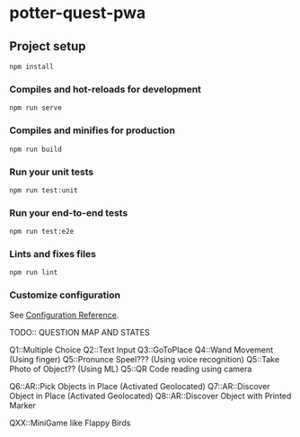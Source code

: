 # potter-quest-pwa

## Project setup
```
npm install
```

### Compiles and hot-reloads for development
```
npm run serve
```

### Compiles and minifies for production
```
npm run build
```

### Run your unit tests
```
npm run test:unit
```

### Run your end-to-end tests
```
npm run test:e2e
```

### Lints and fixes files
```
npm run lint
```

### Customize configuration
See [Configuration Reference](https://cli.vuejs.org/config/).


TODO::
    QUESTION MAP AND STATES

Q1::Multiple Choice
Q2::Text Input
Q3::GoToPlace
Q4::Wand Movement (Using finger)
Q5::Pronunce Speel??? (Using voice recognition)
Q5::Take Photo of Object??  (Using ML)
Q5::QR Code reading using camera

Q6::AR::Pick Objects in Place (Activated Geolocated)
Q7::AR::Discover Object in Place (Activated Geolocated)
Q8::AR::Discover Object with Printed Marker

QXX::MiniGame like Flappy Birds
